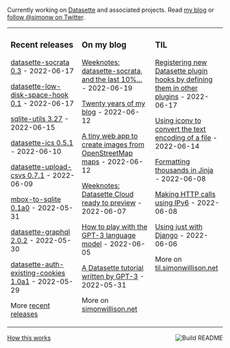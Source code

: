 Currently working on [Datasette](https://datasette.io/) and associated projects. Read [my blog](https://simonwillison.net/) or [follow @simonw on Twitter](https://twitter.com/simonw).

<table><tr><td valign="top" width="33%">

### Recent releases
<!-- recent_releases starts -->
[datasette-socrata 0.3](https://github.com/simonw/datasette-socrata/releases/tag/0.3) - 2022-06-17

[datasette-low-disk-space-hook 0.1](https://github.com/simonw/datasette-low-disk-space-hook/releases/tag/0.1) - 2022-06-17

[sqlite-utils 3.27](https://github.com/simonw/sqlite-utils/releases/tag/3.27) - 2022-06-15

[datasette-ics 0.5.1](https://github.com/simonw/datasette-ics/releases/tag/0.5.1) - 2022-06-10

[datasette-upload-csvs 0.7.1](https://github.com/simonw/datasette-upload-csvs/releases/tag/0.7.1) - 2022-06-09

[mbox-to-sqlite 0.1a0](https://github.com/simonw/mbox-to-sqlite/releases/tag/0.1a0) - 2022-05-31

[datasette-graphql 2.0.2](https://github.com/simonw/datasette-graphql/releases/tag/2.0.2) - 2022-05-30

[datasette-auth-existing-cookies 1.0a1](https://github.com/simonw/datasette-auth-existing-cookies/releases/tag/1.0a1) - 2022-05-29
<!-- recent_releases ends -->
More [recent releases](https://github.com/simonw/simonw/blob/main/releases.md)
</td><td valign="top" width="34%">

### On my blog
<!-- blog starts -->
[Weeknotes: datasette-socrata, and the last 10%...](http://simonwillison.net/2022/Jun/19/weeknotes/) - 2022-06-19

[Twenty years of my blog](http://simonwillison.net/2022/Jun/12/twenty-years/) - 2022-06-12

[A tiny web app to create images from OpenStreetMap maps](http://simonwillison.net/2022/Jun/12/url-map/) - 2022-06-12

[Weeknotes: Datasette Cloud ready to preview](http://simonwillison.net/2022/Jun/7/datasette-cloud-preview/) - 2022-06-07

[How to play with the GPT-3 language model](http://simonwillison.net/2022/Jun/5/play-with-gpt3/) - 2022-06-05

[A Datasette tutorial written by GPT-3](http://simonwillison.net/2022/May/31/a-datasette-tutorial-written-by-gpt-3/) - 2022-05-31
<!-- blog ends -->
More on [simonwillison.net](https://simonwillison.net/)
</td><td valign="top" width="33%">

### TIL
<!-- tils starts -->
[Registering new Datasette plugin hooks by defining them in other plugins](https://til.simonwillison.net/datasette/register-new-plugin-hooks) - 2022-06-17

[Using iconv to convert the text encoding of a file](https://til.simonwillison.net/linux/iconv) - 2022-06-14

[Formatting thousands in Jinja](https://til.simonwillison.net/jinja/format-thousands) - 2022-06-08

[Making HTTP calls using IPv6](https://til.simonwillison.net/networking/http-ipv6) - 2022-06-08

[Using just with Django](https://til.simonwillison.net/django/just-with-django) - 2022-06-06
<!-- tils ends -->
More on [til.simonwillison.net](https://til.simonwillison.net/)
</td></tr></table>

<a href="https://github.com/simonw/simonw/actions"><img src="https://github.com/simonw/simonw/workflows/Build%20README/badge.svg" align="right" alt="Build README"></a> <a href="https://simonwillison.net/2020/Jul/10/self-updating-profile-readme/">How this works</a>
